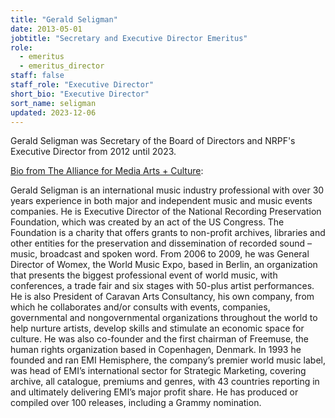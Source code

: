 ```yaml
---
title: "Gerald Seligman"
date: 2013-05-01
jobtitle: "Secretary and Executive Director Emeritus"
role:
  - emeritus
  - emeritus_director
staff: false
staff_role: "Executive Director"
short_bio: "Executive Director"
sort_name: seligman
updated: 2023-12-06
---
```


Gerald Seligman was Secretary of the Board of Directors and NRPF's Executive Director from 2012 until 2023.

[Bio from The Alliance for Media Arts + Culture](http://www.thealliance.media/profile/gerald-seligman/):

Gerald Seligman is an international music industry professional with over 30 years experience in both major and independent music and music events companies. He is Executive Director of the National Recording Preservation Foundation, which was created by an act of the US Congress. The Foundation is a charity that offers grants to non-profit archives, libraries and other entities for the preservation and dissemination of recorded sound – music, broadcast and spoken word. From 2006 to 2009, he was General Director of Womex, the World Music Expo, based in Berlin, an organization that presents the biggest professional event of world music, with conferences, a trade fair and six stages with 50-plus artist performances. He is also President of Caravan Arts Consultancy, his own company, from which he collaborates and/or consults with events, companies, governmental and nongovernmental organizations throughout the world to help nurture artists, develop skills and stimulate an economic space for culture. He was also co-founder and the first chairman of Freemuse, the human rights organization based in Copenhagen, Denmark. In 1993 he founded and ran EMI Hemisphere, the company’s premier world music label, was head of EMI’s international sector for Strategic Marketing, covering archive, all catalogue, premiums and genres, with 43 countries reporting in and ultimately delivering EMI’s major profit share. He has produced or compiled over 100 releases, including a Grammy nomination.
